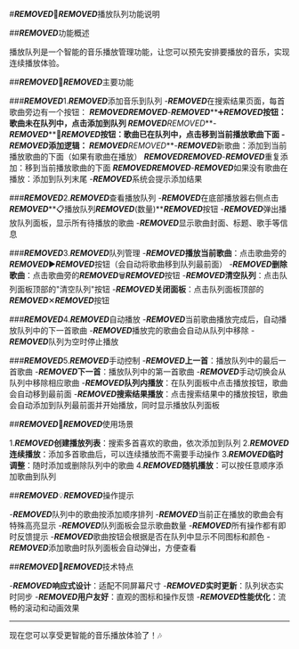 #***REMOVED***🎵***REMOVED***播放队列功能说明

##***REMOVED***功能概述

播放队列是一个智能的音乐播放管理功能，让您可以预先安排要播放的音乐，实现连续播放体验。

##***REMOVED***🚀***REMOVED***主要功能

###***REMOVED***1.***REMOVED***添加音乐到队列
-***REMOVED***在搜索结果页面，每首歌曲旁边有一个按钮：
***REMOVED******REMOVED***-***REMOVED*****➕*****REMOVED***按钮：歌曲未在队列中，点击添加到队列
***REMOVED******REMOVED***-***REMOVED*****🔄*****REMOVED***按钮：歌曲已在队列中，点击移到当前播放歌曲下面
-***REMOVED***添加逻辑：
***REMOVED******REMOVED***-***REMOVED***新歌曲：添加到当前播放歌曲的下面（如果有歌曲在播放）
***REMOVED******REMOVED***-***REMOVED***重复添加：移到当前播放歌曲的下面
***REMOVED******REMOVED***-***REMOVED***如果没有歌曲在播放：添加到队列末尾
-***REMOVED***系统会提示添加结果

###***REMOVED***2.***REMOVED***查看播放队列
-***REMOVED***在底部播放器右侧点击***REMOVED*****📋播放队列***REMOVED***(数量)*****REMOVED***按钮
-***REMOVED***弹出播放队列面板，显示所有待播放的歌曲
-***REMOVED***显示歌曲封面、标题、歌手等信息

###***REMOVED***3.***REMOVED***队列管理
-***REMOVED*****播放当前歌曲**：点击歌曲旁的***REMOVED***▶️***REMOVED***按钮（会自动将歌曲移到队列最前面）
-***REMOVED*****删除歌曲**：点击歌曲旁的***REMOVED***🗑️***REMOVED***按钮
-***REMOVED*****清空队列**：点击队列面板顶部的"清空队列"按钮
-***REMOVED*****关闭面板**：点击队列面板顶部的***REMOVED***✕***REMOVED***按钮

###***REMOVED***4.***REMOVED***自动播放
-***REMOVED***当前歌曲播放完成后，自动播放队列中的下一首歌曲
-***REMOVED***播放完的歌曲会自动从队列中移除
-***REMOVED***队列为空时停止播放

###***REMOVED***5.***REMOVED***手动控制
-***REMOVED*****上一首**：播放队列中的最后一首歌曲
-***REMOVED*****下一首**：播放队列中的第一首歌曲
-***REMOVED***手动切换会从队列中移除相应歌曲
-***REMOVED*****队列内播放**：在队列面板中点击播放按钮，歌曲会自动移到最前面
-***REMOVED*****搜索结果播放**：点击搜索结果中的播放按钮，歌曲会自动添加到队列最前面并开始播放，同时显示播放队列面板

##***REMOVED***🎯***REMOVED***使用场景

1.***REMOVED*****创建播放列表**：搜索多首喜欢的歌曲，依次添加到队列
2.***REMOVED*****连续播放**：添加多首歌曲后，可以连续播放而不需要手动操作
3.***REMOVED*****临时调整**：随时添加或删除队列中的歌曲
4.***REMOVED*****随机播放**：可以按任意顺序添加歌曲到队列

##***REMOVED***💡***REMOVED***操作提示

-***REMOVED***队列中的歌曲按添加顺序排列
-***REMOVED***当前正在播放的歌曲会有特殊高亮显示
-***REMOVED***队列面板会显示歌曲数量
-***REMOVED***所有操作都有即时反馈提示
-***REMOVED***歌曲按钮会根据是否在队列中显示不同图标和颜色
-***REMOVED***添加歌曲时队列面板会自动弹出，方便查看

##***REMOVED***🔧***REMOVED***技术特点

-***REMOVED*****响应式设计**：适配不同屏幕尺寸
-***REMOVED*****实时更新**：队列状态实时同步
-***REMOVED*****用户友好**：直观的图标和操作反馈
-***REMOVED*****性能优化**：流畅的滚动和动画效果

---

现在您可以享受更智能的音乐播放体验了！🎶
